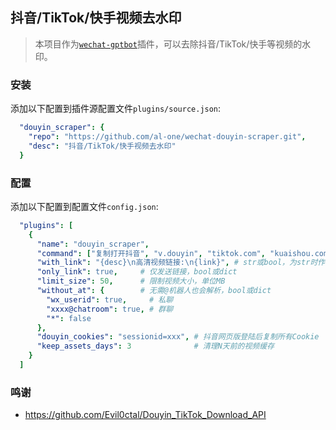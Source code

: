 ## 抖音/TikTok/快手视频去水印

> 本项目作为[`wechat-gptbot`](https://github.com/iuiaoin/wechat-gptbot)插件，可以去除抖音/TikTok/快手等视频的水印。

### 安装

添加以下配置到插件源配置文件`plugins/source.json`:
```yaml
  "douyin_scraper": {
    "repo": "https://github.com/al-one/wechat-douyin-scraper.git",
    "desc": "抖音/TikTok/快手视频去水印"
  }
```

### 配置

添加以下配置到配置文件`config.json`:
```yaml
  "plugins": [
    {
      "name": "douyin_scraper",
      "command": ["复制打开抖音", "v.douyin", "tiktok.com", "kuaishou.com"],
      "with_link": "{desc}\n高清视频链接:\n{link}", # str或bool，为str时作为回复模板
      "only_link": true,     # 仅发送链接，bool或dict
      "limit_size": 50,      # 限制视频大小，单位MB
      "without_at": {        # 无需@机器人也会解析，bool或dict
        "wx_userid": true,     # 私聊
        "xxxx@chatroom": true, # 群聊
        "*": false
      },
      "douyin_cookies": "sessionid=xxx", # 抖音网页版登陆后复制所有Cookie
      "keep_assets_days": 3              # 清理N天前的视频缓存
    }
  ]
```

### 鸣谢

- https://github.com/Evil0ctal/Douyin_TikTok_Download_API

